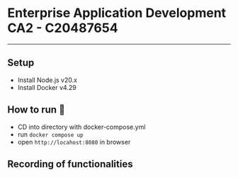 # Enterprise Application Development CA2 - C20487654
---

## Setup
- Install Node.js v20.x
- Install Docker v4.29

## How to run :rocket:
- CD into directory with docker-compose.yml
- run ```docker compose up```
- open ```http://locahost:8080``` in browser

## Recording of functionalities
